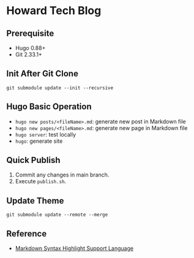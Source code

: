 # Howard Tech Blog

## Prerequisite

- Hugo 0.88+
- Git 2.33.1+

## Init After Git Clone

```git
git submodule update --init --recursive
```

## Hugo Basic Operation

- `hugo new posts/<fileName>.md`: generate new post in Markdown file
- `hugo new pages/<fileName>.md`: generate new page in Markdown file
- `hugo server`: test locally
- `hugo`: generate site

## Quick Publish

1. Commit any changes in main branch.
2. Execute `publish.sh`.

## Update Theme

```git
git submodule update --remote --merge
```

## Reference

- [Markdown Syntax Highlight Support Language](https://github.com/jincheng9/markdown_supported_languages?tab=readme-ov-file#heres-a-full-list-of-supported-languages)
